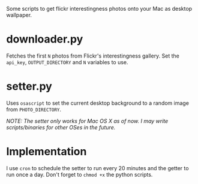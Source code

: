 Some scripts to get flickr interestingness photos onto your Mac as desktop wallpaper.

# downloader.py
Fetches the first `N` photos from Flickr's interestingness gallery. Set the `api_key`, `OUTPUT_DIRECTORY` and `N` variables to use.

# setter.py
Uses `osascript` to set the current desktop background to a random image from `PHOTO_DIRECTORY`.

_NOTE: The setter only works for Mac OS X as of now. I may write scripts/binaries for other OSes in the future._

# Implementation
I use `cron` to schedule the setter to run every 20 minutes and the getter to run once a day. Don't forget to `chmod +x` the python scripts.
